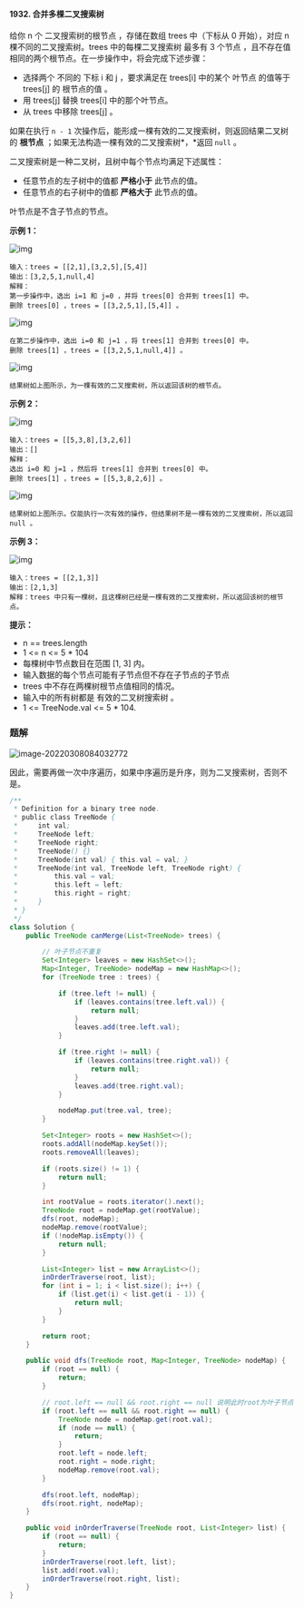 #### 1932. 合并多棵二叉搜索树

给你 n 个 二叉搜索树的根节点 ，存储在数组 trees 中（下标从 0 开始），对应 n 棵不同的二叉搜索树。trees 中的每棵二叉搜索树 最多有 3 个节点 ，且不存在值相同的两个根节点。在一步操作中，将会完成下述步骤：

* 选择两个 不同的 下标 i 和 j ，要求满足在 trees[i] 中的某个 叶节点 的值等于 trees[j] 的 根节点的值 。
* 用 trees[j] 替换 trees[i] 中的那个叶节点。
* 从 trees 中移除 trees[j] 。

如果在执行 `n - 1` 次操作后，能形成一棵有效的二叉搜索树，则返回结果二叉树的 **根节点** ；如果无法构造一棵有效的二叉搜索树*，*返回 `null` 。

二叉搜索树是一种二叉树，且树中每个节点均满足下述属性：

- 任意节点的左子树中的值都 **严格小于** 此节点的值。
- 任意节点的右子树中的值都 **严格大于** 此节点的值。

叶节点是不含子节点的节点。

**示例 1：**

![img](http://gitlab.wsh-study.com/xp-study/LeeteCode/blob/master/数据结构/基础数据结构/树/images/合并多棵二叉搜索树/1.jpg)

```shell
输入：trees = [[2,1],[3,2,5],[5,4]]
输出：[3,2,5,1,null,4]
解释：
第一步操作中，选出 i=1 和 j=0 ，并将 trees[0] 合并到 trees[1] 中。
删除 trees[0] ，trees = [[3,2,5,1],[5,4]] 。
```

![img](http://gitlab.wsh-study.com/xp-study/LeeteCode/blob/master/数据结构/基础数据结构/树/images/合并多棵二叉搜索树/2.jpg)

```shell
在第二步操作中，选出 i=0 和 j=1 ，将 trees[1] 合并到 trees[0] 中。
删除 trees[1] ，trees = [[3,2,5,1,null,4]] 。
```

![img](http://gitlab.wsh-study.com/xp-study/LeeteCode/blob/master/数据结构/基础数据结构/树/images/合并多棵二叉搜索树/3.jpg)

```shell
结果树如上图所示，为一棵有效的二叉搜索树，所以返回该树的根节点。
```

**示例 2：**

![img](http://gitlab.wsh-study.com/xp-study/LeeteCode/blob/master/数据结构/基础数据结构/树/images/合并多棵二叉搜索树/4.jpg)

```shell
输入：trees = [[5,3,8],[3,2,6]]
输出：[]
解释：
选出 i=0 和 j=1 ，然后将 trees[1] 合并到 trees[0] 中。
删除 trees[1] ，trees = [[5,3,8,2,6]] 。
```

![img](http://gitlab.wsh-study.com/xp-study/LeeteCode/blob/master/数据结构/基础数据结构/树/images/合并多棵二叉搜索树/5.jpg)

```shell
结果树如上图所示。仅能执行一次有效的操作，但结果树不是一棵有效的二叉搜索树，所以返回 null 。
```

**示例 3：**

![img](http://gitlab.wsh-study.com/xp-study/LeeteCode/blob/master/数据结构/基础数据结构/树/images/合并多棵二叉搜索树/6.jpg)

```shell
输入：trees = [[2,1,3]]
输出：[2,1,3]
解释：trees 中只有一棵树，且这棵树已经是一棵有效的二叉搜索树，所以返回该树的根节点。
```

**提示：**

* n == trees.length
* 1 <= n <= 5 * 104
* 每棵树中节点数目在范围 [1, 3] 内。
* 输入数据的每个节点可能有子节点但不存在子节点的子节点
* trees 中不存在两棵树根节点值相同的情况。
* 输入中的所有树都是 有效的二叉树搜索树 。
* 1 <= TreeNode.val <= 5 * 104.

### 题解

![image-20220308084032772](http://gitlab.wsh-study.com/xp-study/LeeteCode/blob/master/数据结构/基础数据结构/树/images/合并多棵二叉搜索树/7.jpg)

因此，需要再做一次中序遍历，如果中序遍历是升序，则为二叉搜索树，否则不是。

```java
/**
 * Definition for a binary tree node.
 * public class TreeNode {
 *     int val;
 *     TreeNode left;
 *     TreeNode right;
 *     TreeNode() {}
 *     TreeNode(int val) { this.val = val; }
 *     TreeNode(int val, TreeNode left, TreeNode right) {
 *         this.val = val;
 *         this.left = left;
 *         this.right = right;
 *     }
 * }
 */
class Solution {
    public TreeNode canMerge(List<TreeNode> trees) {

        // 叶子节点不重复
        Set<Integer> leaves = new HashSet<>();
        Map<Integer, TreeNode> nodeMap = new HashMap<>();
        for (TreeNode tree : trees) {

            if (tree.left != null) {
                if (leaves.contains(tree.left.val)) {
                    return null;
                }
                leaves.add(tree.left.val);
            }

            if (tree.right != null) {
                if (leaves.contains(tree.right.val)) {
                    return null;
                }
                leaves.add(tree.right.val);
            }

            nodeMap.put(tree.val, tree);
        }

        Set<Integer> roots = new HashSet<>();
        roots.addAll(nodeMap.keySet());
        roots.removeAll(leaves);

        if (roots.size() != 1) {
            return null;
        }

        int rootValue = roots.iterator().next();
        TreeNode root = nodeMap.get(rootValue);
        dfs(root, nodeMap);
        nodeMap.remove(rootValue);
        if (!nodeMap.isEmpty()) {
            return null;
        }

        List<Integer> list = new ArrayList<>();
        inOrderTraverse(root, list);
        for (int i = 1; i < list.size(); i++) {
            if (list.get(i) < list.get(i - 1)) {
                return null;
            }
        }

        return root;
    }

    public void dfs(TreeNode root, Map<Integer, TreeNode> nodeMap) {
        if (root == null) {
            return;
        }

        // root.left == null && root.right == null 说明此时root为叶子节点
        if (root.left == null && root.right == null) {
            TreeNode node = nodeMap.get(root.val);
            if (node == null) {
                return;
            }
            root.left = node.left;
            root.right = node.right;
            nodeMap.remove(root.val);
        }

        dfs(root.left, nodeMap);
        dfs(root.right, nodeMap);
    }

    public void inOrderTraverse(TreeNode root, List<Integer> list) {
        if (root == null) {
            return;
        }
        inOrderTraverse(root.left, list);
        list.add(root.val);
        inOrderTraverse(root.right, list);
    }
}
```

